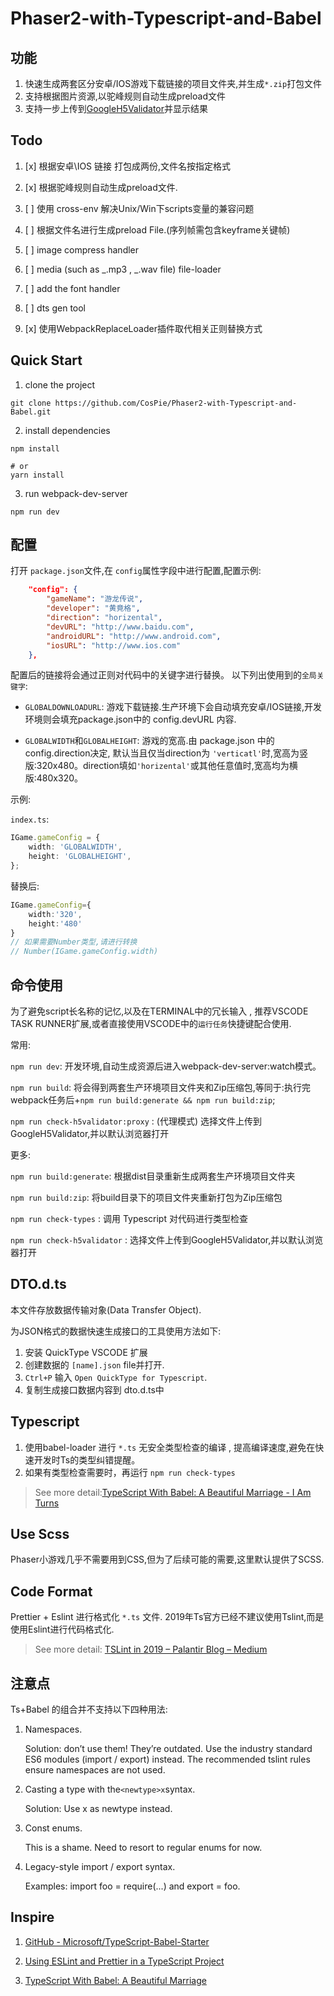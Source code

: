 # Phaser2-with-Typescript-and-Babel

## 功能
1. 快速生成两套区分安卓/IOS游戏下载链接的项目文件夹,并生成`*.zip`打包文件
2. 支持根据图片资源,以驼峰规则自动生成preload文件
3. 支持一步上传到[GoogleH5Validator](https://h5validator.appspot.com/adwords/asset)并显示结果

## Todo

1. [x] 根据安卓\IOS 链接 打包成两份,文件名按指定格式

2. [x] 根据驼峰规则自动生成preload文件.

3. [ ] 使用 cross-env 解决Unix/Win下scripts变量的兼容问题

4. [ ] 根据文件名进行生成preload File.(序列帧需包含keyframe关键帧)

5. [ ] image compress handler

6. [ ] media (such as _.mp3 , _.wav file) file-loader

7. [ ] add the font handler

8. [ ] dts gen tool
   
9.  [x] 使用WebpackReplaceLoader插件取代相关正则替换方式



## Quick Start

1. clone the project

```shell
git clone https://github.com/CosPie/Phaser2-with-Typescript-and-Babel.git
```

2. install dependencies

```shell
npm install

# or
yarn install
```

3. run webpack-dev-server

```shell
npm run dev
```

## 配置

打开 `package.json`文件,在 `config`属性字段中进行配置,配置示例:
```json
    "config": {
        "gameName": "游龙传说",
        "developer": "黄竟格",
        "direction": "horizental",
        "devURL": "http://www.baidu.com",
        "androidURL": "http://www.android.com",
        "iosURL": "http://www.ios.com"
    },
```
配置后的链接将会通过正则对代码中的关键字进行替换。
以下列出使用到的`全局关键字`:

* `GLOBALDOWNLOADURL`: 游戏下载链接.生产环境下会自动填充安卓/IOS链接,开发环境则会填充package.json中的 config.devURL 内容.

* `GLOBALWIDTH`和`GLOBALHEIGHT`: 游戏的宽高.由 package.json 中的config.direction决定, 默认当且仅当direction为 `'verticatl'`时,宽高为竖版:320x480。direction填如`'horizental'`或其他任意值时,宽高均为横版:480x320。

示例:

`index.ts`:
```typescript
IGame.gameConfig = {
    width: 'GLOBALWIDTH',
    height: 'GLOBALHEIGHT',
};
```
替换后:
```typescript
IGame.gameConfig={
    width:'320',
    height:'480'
}
// 如果需要Number类型,请进行转换
// Number(IGame.gameConfig.width)
```



## 命令使用

为了避免script长名称的记忆,以及在TERMINAL中的冗长输入 , 推荐VSCODE TASK RUNNER扩展,或者直接使用VSCODE中的`运行任务`快捷键配合使用.

常用:

`npm run dev`: 开发环境,自动生成资源后进入webpack-dev-server:watch模式。

`npm run build`: 将会得到两套生产环境项目文件夹和Zip压缩包,等同于:执行完webpack任务后+`npm run build:generate && npm run build:zip`;

`npm run check-h5validator:proxy` : (代理模式) 选择文件上传到GoogleH5Validator,并以默认浏览器打开

更多:

`npm run build:generate`: 根据dist目录重新生成两套生产环境项目文件夹

`npm run build:zip`: 将build目录下的项目文件夹重新打包为Zip压缩包

`npm run check-types` : 调用 Typescript 对代码进行类型检查

`npm run check-h5validator` : 选择文件上传到GoogleH5Validator,并以默认浏览器打开


## DTO.d.ts
本文件存放数据传输对象(Data Transfer Object).

为JSON格式的数据快速生成接口的工具使用方法如下:
1. 安装 QuickType VSCODE 扩展
2. 创建数据的 `[name].json` file并打开.
3. `Ctrl+P` 输入 `Open QuickType for Typescript`.
4. 复制生成接口数据内容到 dto.d.ts中

## Typescript

1. 使用babel-loader 进行 `*.ts` 无安全类型检查的编译 , 提高编译速度,避免在快速开发时Ts的类型纠错提醒。
2. 如果有类型检查需要时，再运行 `npm run check-types`

> See more detail:[TypeScript With Babel: A Beautiful Marriage - I Am Turns](https://iamturns.com/typescript-babel/)

## Use Scss

Phaser小游戏几乎不需要用到CSS,但为了后续可能的需要,这里默认提供了SCSS.

## Code Format

Prettier + Eslint 进行格式化 `*.ts` 文件.
2019年Ts官方已经不建议使用Tslint,而是使用Eslint进行代码格式化.
> See more detail: [TSLint in 2019 – Palantir Blog – Medium](https://medium.com/palantir/tslint-in-2019-1a144c2317a9)

## 注意点

Ts+Babel 的组合并不支持以下四种用法:

1. Namespaces.

    Solution: don’t use them! They’re outdated. Use the industry standard ES6 modules (import / export) instead. The recommended tslint rules ensure namespaces are not used.

2. Casting a type with the`<newtype>x`syntax.

    Solution: Use x as newtype instead.

3. Const enums.

    This is a shame. Need to resort to regular enums for now.

4. Legacy-style import / export syntax.

    Examples: import foo = require(...) and export = foo.

## Inspire

1. [GitHub - Microsoft/TypeScript-Babel-Starter](https://github.com/Microsoft/TypeScript-Babel-Starter)

2. [Using ESLint and Prettier in a TypeScript Project](https://dev.to/robertcoopercode/using-eslint-and-prettier-in-a-typescript-project-53jb)

3. [TypeScript With Babel: A Beautiful Marriage](https://iamturns.com/typescript-babel/)
